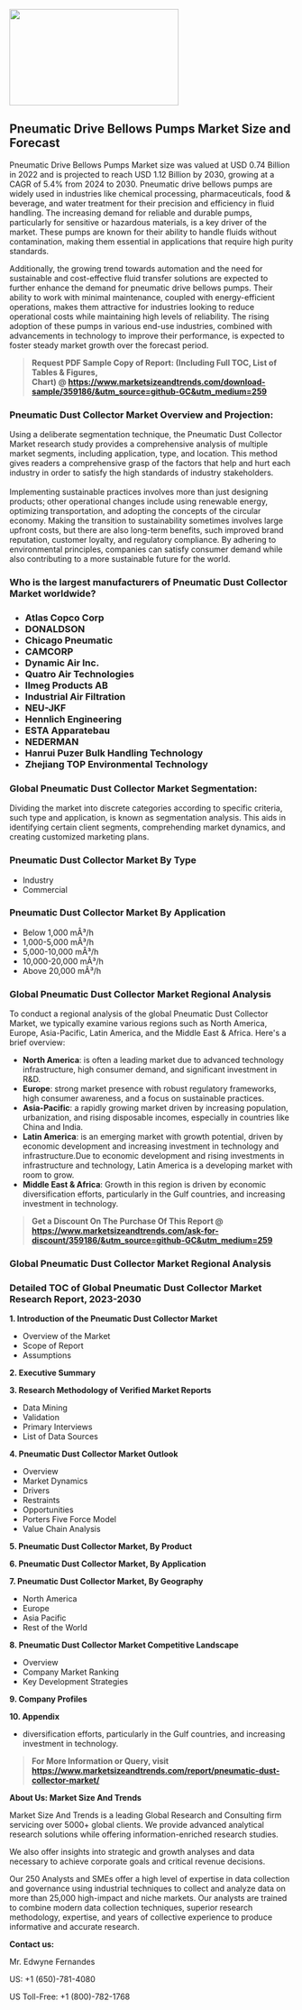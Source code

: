 <p><img class="alignnone size-medium wp-image-20088" src="https://ffe5etoiles.com/wp-content/uploads/2024/12/MST1-300x171.png" alt="" width="300" height="171" /></p><h2>Pneumatic Drive Bellows Pumps Market Size and Forecast</h2><p>Pneumatic Drive Bellows Pumps Market size was valued at USD 0.74 Billion in 2022 and is projected to reach USD 1.12 Billion by 2030, growing at a CAGR of 5.4% from 2024 to 2030. Pneumatic drive bellows pumps are widely used in industries like chemical processing, pharmaceuticals, food & beverage, and water treatment for their precision and efficiency in fluid handling. The increasing demand for reliable and durable pumps, particularly for sensitive or hazardous materials, is a key driver of the market. These pumps are known for their ability to handle fluids without contamination, making them essential in applications that require high purity standards.</p><p>Additionally, the growing trend towards automation and the need for sustainable and cost-effective fluid transfer solutions are expected to further enhance the demand for pneumatic drive bellows pumps. Their ability to work with minimal maintenance, coupled with energy-efficient operations, makes them attractive for industries looking to reduce operational costs while maintaining high levels of reliability. The rising adoption of these pumps in various end-use industries, combined with advancements in technology to improve their performance, is expected to foster steady market growth over the forecast period.</p></p><blockquote id="" class=""><strong>Request PDF Sample Copy of Report: (Including Full TOC, List of Tables &amp; Figures, Chart)&nbsp;@&nbsp;<strong><a href="https://www.marketsizeandtrends.com/download-sample/359186/&utm_source=github-GC&utm_medium=259" target="_blank">https://www.marketsizeandtrends.com/download-sample/359186/&utm_source=github-GC&utm_medium=259</a></strong></strong></blockquote><h3 id="" class="">Pneumatic Dust Collector Market&nbsp;Overview and Projection:</h3><p id="" class="">Using a deliberate segmentation technique, the Pneumatic Dust Collector Market research study provides a comprehensive analysis of multiple market segments, including application, type, and location. This method gives readers a comprehensive grasp of the factors that help and hurt each industry in order to satisfy the high standards of industry stakeholders. <br /> <br />Implementing sustainable practices involves more than just designing products; other operational changes include using renewable energy, optimizing transportation, and adopting the concepts of the circular economy. Making the transition to sustainability sometimes involves large upfront costs, but there are also long-term benefits, such improved brand reputation, customer loyalty, and regulatory compliance. By adhering to environmental principles, companies can satisfy consumer demand while also contributing to a more sustainable future for the world.</p><h3 id="" class="">Who is the largest manufacturers of&nbsp;Pneumatic Dust Collector Market worldwide?</h3><h3 class=""><p><ul><li>Atlas Copco Corp </li><li> DONALDSON </li><li> Chicago Pneumatic </li><li> CAMCORP </li><li> Dynamic Air Inc. </li><li> Quatro Air Technologies </li><li> Ilmeg Products AB </li><li> Industrial Air Filtration </li><li> NEU-JKF </li><li> Hennlich Engineering </li><li> ESTA Apparatebau </li><li> NEDERMAN </li><li> Hanrui Puzer Bulk Handling Technology </li><li> Zhejiang TOP Environmental Technology</li></ul></p></h3><h3 id="" class="">Global&nbsp;Pneumatic Dust Collector Market Segmentation:</h3><p id="" class="">Dividing the market into discrete categories according to specific criteria, such type and application, is known as segmentation analysis. This aids in identifying certain client segments, comprehending market dynamics, and creating customized marketing plans.</p><h3 id="" class="">Pneumatic Dust Collector Market&nbsp;By Type</h3><p><p><ul><li>Industry</li><li> Commercial</p></li></ul></p></p><h3 id="" class="">Pneumatic Dust Collector Market&nbsp;By Application</h3><p class=""><p><ul><li>Below 1,000 mÂ³/h</li><li> 1,000-5,000 mÂ³/h</li><li> 5,000-10,000 mÂ³/h</li><li> 10,000-20,000 mÂ³/h</li><li> Above 20,000 mÂ³/h</li></ul></p></p><h3 id="" class="">Global Pneumatic Dust Collector Market Regional Analysis</h3><p id="" class="">To conduct a regional analysis of the global Pneumatic Dust Collector Market, we typically examine various regions such as North America, Europe, Asia-Pacific, Latin America, and the Middle East &amp; Africa. Here's a brief overview:</p><ul><li><strong>North America</strong>: is often a leading market due to advanced technology infrastructure, high consumer demand, and significant investment in R&amp;D.</li><li><strong>Europe</strong>: strong market presence with robust regulatory frameworks, high consumer awareness, and a focus on sustainable practices.</li><li><strong>Asia-Pacific</strong>: a rapidly growing market driven by increasing population, urbanization, and rising disposable incomes, especially in countries like China and India.</li><li><strong>Latin America</strong>: is an emerging market with growth potential, driven by economic development and increasing investment in technology and infrastructure.Due to economic development and rising investments in infrastructure and technology, Latin America is a developing market with room to grow.</li><li><strong>Middle East &amp; Africa</strong>: Growth in this region is driven by economic diversification efforts, particularly in the Gulf countries, and increasing investment in technology.</li></ul><blockquote id="" class=""><strong>Get a Discount On The Purchase Of This Report @ <strong><a href="https://www.marketsizeandtrends.com/ask-for-discount/359186/&utm_source=github-GC&utm_medium=259" target="_blank">https://www.marketsizeandtrends.com/ask-for-discount/359186/&utm_source=github-GC&utm_medium=259</a></strong></strong></blockquote><h3 id="" class="">Global Pneumatic Dust Collector Market Regional Analysis</h3><h3 id="" class="">Detailed TOC of Global Pneumatic Dust Collector Market Research Report, 2023-2030</h3><p id="" class=""><strong>1. Introduction of the Pneumatic Dust Collector Market</strong></p><ul><li>Overview of the Market</li><li>Scope of Report</li><li>Assumptions</li></ul><p id="" class=""><strong>2. Executive Summary</strong></p><p id="" class=""><strong>3. Research Methodology of Verified Market Reports</strong></p><ul><li>Data Mining</li><li>Validation</li><li>Primary Interviews</li><li>List of Data Sources</li></ul><p id="" class=""><strong>4. Pneumatic Dust Collector Market Outlook</strong></p><ul><li>Overview</li><li>Market Dynamics</li><li>Drivers</li><li>Restraints</li><li>Opportunities</li><li>Porters Five Force Model</li><li>Value Chain Analysis</li></ul><p id="" class=""><strong>5. Pneumatic Dust Collector Market, By Product</strong></p><p id="" class=""><strong>6. Pneumatic Dust Collector Market, By Application</strong></p><p id="" class=""><strong>7. Pneumatic Dust Collector Market, By Geography</strong></p><ul><li>North America</li><li>Europe</li><li>Asia Pacific</li><li>Rest of the World</li></ul><p id="" class=""><strong>8. Pneumatic Dust Collector Market Competitive Landscape</strong></p><ul><li>Overview</li><li>Company Market Ranking</li><li>Key Development Strategies</li></ul><p id="" class=""><strong>9. Company Profiles</strong></p><p id="" class=""><strong>10. Appendix</strong></p><ul><li>diversification efforts, particularly in the Gulf countries, and increasing investment in technology.</li></ul><blockquote id="" class=""><strong>For More Information or Query, visit <strong><strong><a href="https://www.marketsizeandtrends.com/report/pneumatic-dust-collector-market/" target="_blank">https://www.marketsizeandtrends.com/report/pneumatic-dust-collector-market/</a></strong></strong></strong></blockquote><p id="" class=""><strong>About Us: Market Size And Trends</strong></p><p id="" class="">Market Size And Trends is a leading Global Research and Consulting firm servicing over 5000+ global clients. We provide advanced analytical research solutions while offering information-enriched research studies.</p><p id="" class="">We also offer insights into strategic and growth analyses and data necessary to achieve corporate goals and critical revenue decisions.</p><p id="" class="">Our 250 Analysts and SMEs offer a high level of expertise in data collection and governance using industrial techniques to collect and analyze data on more than 25,000 high-impact and niche markets. Our analysts are trained to combine modern data collection techniques, superior research methodology, expertise, and years of collective experience to produce informative and accurate research.</p><p id="" class=""><strong>Contact us:</strong></p><p id="" class="">Mr. Edwyne Fernandes</p><p id="" class="">US: +1 (650)-781-4080</p><p id="" class="">US Toll-Free: +1 (800)-782-1768</p>
